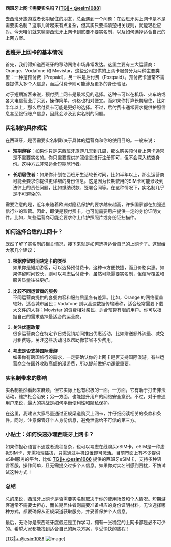 **西班牙上网卡需要实名吗？[[TG💪+ @esim1088](https://t.me/s/esim1088)]**

去西班牙旅游或者长期居住的朋友，总会遇到一个问题：在西班牙买上网卡是不是需要实名制？这事儿听起来有点复杂，但其实只要搞清楚相关规则，就能轻松应对。今天咱们就来聊聊西班牙上网卡到底要不要实名制，以及如何选择适合自己的上网方案。

### 西班牙上网卡的基本情况

首先，我们得知道西班牙的移动网络市场非常发达。这里主要有三大运营商：Orange、Vodafone 和 Movistar。这些公司提供的上网卡服务分为两种主要类型：一种是预付费（Prepaid），另一种是后付费（Postpaid）。预付费卡通常不需要提供太多个人信息，而后付费卡则可能涉及更多的身份验证。

对于短期游客来说，预付费上网卡是最常见的选择。这种卡可以在机场、火车站或各大电信营业厅买到，操作简单，价格也相对便宜。而如果你打算长期居住，比如半年以上，那么后付费卡可能是更好的选择。不过，后付费卡通常要求提供护照信息甚至银行账户信息，因此会涉及到实名制的问题。

### 实名制的具体规定

在西班牙，是否需要实名制取决于具体的运营商和你的使用目的。一般来说：

- **短期游客**：如果你只是来西班牙旅游几天到几周，那么购买预付费上网卡通常是不需要实名的。你只需要提供护照信息进行注册即可，但不会深入核查身份。这种方式非常适合短期旅行者。
  
- **长期居住者**：如果你计划在西班牙生活较长时间，比如半年以上，那么运营商可能会要求你提供更详细的身份信息。这是因为长期使用的SIM卡可能涉及到法律上的责任问题，比如缴纳税款、签署合同等。在这种情况下，实名制几乎是不可避免的。

需要注意的是，近年来随着欧洲对隐私保护的要求越来越高，许多国家都在加强通信行业的监管。因此，即使是预付费卡，也可能需要用户提供一定的身份证明文件。比如，某些运营商可能会要求你上传护照照片或身份证扫描件。

### 如何选择合适的上网卡？

既然了解了实名制的相关情况，接下来就是如何选择适合自己的上网卡了。这里给大家几个建议：

1. **根据停留时间决定卡的类型**  
   如果你是短期游客，可以选择预付费卡，这种卡方便快捷，而且价格实惠。如果停留时间较长，则可以考虑后付费卡，虽然可能需要实名制，但信号覆盖和服务质量往往更好。

2. **比较不同运营商的服务**  
   不同运营商提供的套餐内容和服务质量各有差异。比如，Orange 的网络覆盖较好，适合城市居民；Vodafone 则以高速数据传输著称，适合经常需要下载大文件的人群；Movistar 的资费相对亲民，适合预算有限的用户。你可以根据自己的需求选择最适合的运营商。

3. **关注优惠政策**  
   很多运营商会在特定节日或促销期间推出优惠活动，比如赠送额外流量、减免月租费等。关注这些活动可以帮助你节省不少费用。

4. **考虑是否支持国际漫游**  
   如果你有跨国旅行的需求，一定要确认你的上网卡是否支持国际漫游。有些运营商会在国外收取高额的漫游费，所以提前做好功课很重要。

### 实名制带来的影响

实名制虽然看起来麻烦，但它实际上也有积极的一面。一方面，它有助于打击非法活动，维护社会治安；另一方面，也能提升用户的网络安全意识。不过，对于普通用户来说，最大的挑战是如何平衡便利性和隐私保护。

在这里，我建议大家尽量通过正规渠道购买上网卡，并仔细阅读相关的条款和条件。同时，注意保管好个人身份信息，避免泄露给不可信的第三方。

### 小贴士：如何快速办理西班牙上网卡？

如果你担心语言不通或者流程复杂，也可以考虑在线购买eSIM卡。eSIM是一种虚拟SIM卡，无需物理插拔，只需通过手机设置即可激活。目前市面上有不少提供eSIM服务的平台，比如 **[TG💪+ @esim1088](https://t.me/s/esim1088)** 提供的西班牙eSIM卡，支持多种语言客服，操作简单，且无需提交过多个人信息。如果你对实名制感到困扰，不妨试试这种方式！

### 总结

总的来说，西班牙上网卡是否需要实名制取决于你的使用场景和个人情况。短期游客通常不需要太担心，而长期居住者则需要准备相应的身份证明材料。无论选择哪种方式，都要确保从正规渠道获取服务，并妥善保护个人信息。

最后，无论你是来西班牙度假还是工作学习，拥有一张稳定的上网卡都是必不可少的。希望大家都能找到适合自己的解决方案，享受愉快的旅程！

[[TG💪+ @esim1088](https://t.me/s/esim1088) ![Image](https://i.postimg.cc/4NQfJmqS/Snipaste-2025-05-13-00-14-12.png)]